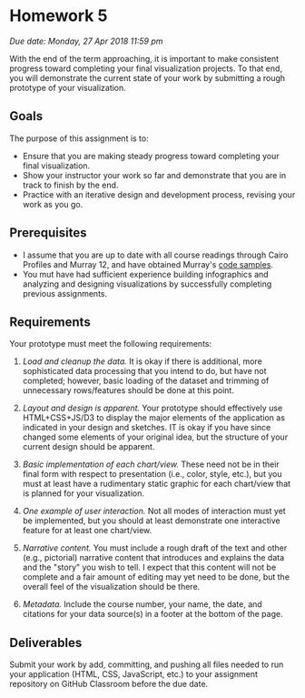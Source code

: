# Homework 5

_Due date: Monday, 27 Apr 2018 11:59 pm_

With the end of the term approaching, it is important to make consistent progress toward completing your final visualization projects. To that end, you will demonstrate the current state of your work by submitting a rough prototype of your visualization.

## Goals

The purpose of this assignment is to:

- Ensure that you are making steady progress toward completing your final visualization.
- Show your instructor your work so far and demonstrate that you are in track to finish by the end.
- Practice with an iterative design and development process, revising your work as you go.

## Prerequisites

* I assume that you are up to date with all course readings through Cairo Profiles and Murray 12, and have obtained Murray's [code samples](https://github.com/alignedleft/d3-book/archive/v2.0.3.zip).
* You mut have had sufficient experience building infographics and analyzing and designing visualizations by successfully completing previous assignments.

## Requirements

Your prototype must meet the following requirements:

1. _Load and cleanup the data._ It is okay if there is additional, more sophisticated data processing that you intend to do, but have not completed; however, basic loading of the dataset and trimming of unnecessary rows/features should be done at this point.

2. _Layout and design is apparent._ Your prototype should effectively use HTML+CSS+JS/D3 to display the major elements of the application as indicated in your design and sketches. IT is okay if you have since changed some elements of your original idea, but the structure of your current design should be apparent.

3. _Basic implementation of each chart/view._ These need not be in their final form with respect to presentation (i.e., color, style, etc.), but you must at least have a rudimentary static graphic for each chart/view that is planned for your visualization.

4. _One example of user interaction._ Not all modes of interaction must yet be implemented, but you should at least demonstrate one interactive feature for at least one chart/view.

4. _Narrative content._ You must include a rough draft of the text and other (e.g., pictorial) narrative content that introduces and explains the data and the "story" you wish to tell. I expect that this content will not be complete and a fair amount of editing may yet need to be done, but the overall feel of the visualization should be there.

5. _Metadata._ Include the course number, your name, the date, and citations for your data source(s) in a footer at the bottom of the page.

## Deliverables

Submit your work by add, committing, and pushing all files needed to run your application (HTML, CSS, JavaScript, etc.) to your assignment repository on GitHub Classroom before the due date.

